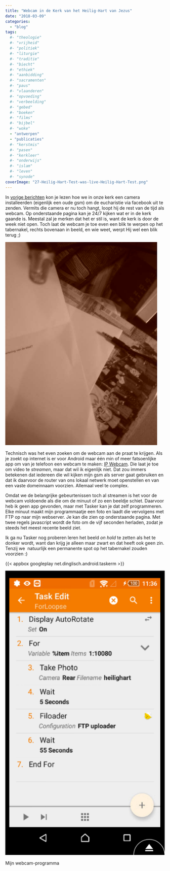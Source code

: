 ```yaml
---
title: "Webcam in de Kerk van het Heilig-Hart van Jezus"
date: "2018-03-09"
categories: 
  - "blog"
tags:
  #- "theologie"
  #- "vrijheid"
  #- "politiek"
  #- "liturgie"
  #- "traditie"
  #- "biecht"
  #- "ethiek"
  #- "aanbidding"
  #- "sacramenten"
  #- "paus"
  #- "vlaanderen"
  #- "opvoeding"
  #- "verbeelding"
  #- "gebed"
  #- "boeken"
  #- "films"
  #- "bijbel"
  #- "woke"
  - "antwerpen"
  - "publicaties"
  #- "kerstmis"
  #- "pasen"
  #- "kerkleer"
  #- "onderwijs"
  #- "islam"
  #- "leven"
  #- "synode"
coverImage: "27-Heilig-Hart-Test-was-live-Heilig-Hart-Test.png"
---
```


In [vorige berichten](/blog/live-uitzending-van-de-heilige-mis-proef-geslaagd/) kon je lezen hoe we in onze kerk een camera installeerden (eigenlijk een oude gsm) om de eucharistie via facebook uit te zenden. Vermits die camera er nu toch hangt, loopt hij de rest van de tijd als webcam. Op onderstaande pagina kan je 24/7 kijken wat er in de kerk gaande is. Meestal zal je merken dat het er stil is, want de kerk is door de week niet open. Toch laat de webcam je toe even een blik te werpen op het tabernakel, rechts bovenaan in beeld, en wie weet, werpt Hij wel een blik terug ;)

![webcam](images/heilighart.jpg) 

Technisch was het even zoeken om de webcam aan de praat te krijgen. Als je zoekt op internet is er voor Android maar één min of meer fatsoenlijke app om van je telefoon een webcam te maken: [IP Webcam](https://play.google.com/store/apps/details?id=com.pas.webcam&hl=nl). Die laat je toe om video te _streamen_, maar dat wil ik eigenlijk niet. Dat zou immers betekenen dat iedereen die wil kijken mijn gsm als server gaat gebruiken en dat ik daarvoor de router van ons lokaal netwerk moet openstellen en van een vaste domeinnaam voorzien. Allemaal veel te complex.

Omdat we de belangrijke gebeurtenissen toch al streamen is het voor de webcam voldoende als die om de minuut of zo een beeldje schiet. Daarvoor heb ik geen app gevonden, maar met Tasker kan je dat zelf programmeren. Elke minuut maakt mijn programmaatje een foto en laadt die vervolgens met FTP op naar mijn webserver. Je kan die zien op onderstaande pagina. Met twee regels javascript wordt de foto om de vijf seconden herladen, zodat je steeds het meest recente beeld ziet.

Ik ga nu Tasker nog proberen leren het beeld _on hold_ te zetten als het te donker wordt, want dan krijg je alleen maar zwart en dat heeft ook geen zin. Tenzij we  natuurlijk een permanente spot op het tabernakel zouden voorzien :)

{{< appbox googleplay net.dinglisch.android.taskerm >}}

![](images/Screenshot_20180309-113604-576x1024.png)

Mijn webcam-programma
